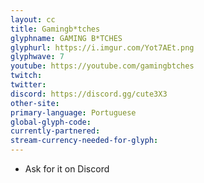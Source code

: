 ```yaml
---
layout: cc
title: Gamingb*tches 
glyphname: GAMING B*TCHES
glyphurl: https://i.imgur.com/Yot7AEt.png
glyphwave: 7
youtube: https://youtube.com/gamingbtches
twitch: 
twitter: 
discord: https://discord.gg/cute3X3
other-site: 
primary-language: Portuguese
global-glyph-code: 
currently-partnered: 
stream-currency-needed-for-glyph: 
---
```

* Ask for it on Discord
